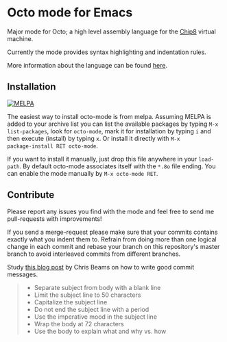 # Octo mode for Emacs

Major mode for Octo; a high level assembly language for the
[Chip8](http://mattmik.com/files/chip8/mastering/chip8.html) virtual machine.

Currently the mode provides syntax highlighting and indentation rules.

More information about the language can be found
[here](https://github.com/JohnEarnest/Octo).

## Installation

[![MELPA](https://melpa.org/packages/octo-mode-badge.svg)](https://melpa.org/#/octo-mode)

The easiest way to install octo-mode is from melpa.  Assuming MELPA is added to
your archive list you can list the available packages by typing <code>M-x
list-packages</code>, look for <code>octo-mode</code>, mark it for installation
by typing <code>i</code> and then execute (install) by typing <code>x</code>. Or
install it directly with <code>M-x package-install RET octo-mode</code>.

If you want to install it manually, just drop this file anywhere in your
<code>load-path</code>. By default octo-mode associates itself with the
<code>*.8o</code> file ending. You can enable the mode manually by <code>M-x
octo-mode RET</code>.

## Contribute

Please report any issues you find with the mode and feel free to send me
pull-requests with improvements!

If you send a merge-request please make sure that your commits contains exactly
what you indent them to. Refrain from doing more than one logical change in each
commit and rebase your branch on this repository's master branch to avoid
interleaved commits from different branches.

Study [this blog post](http://chris.beams.io/posts/git-commit/) by Chris Beams
on how to write good commit messages.

> * Separate subject from body with a blank line
> * Limit the subject line to 50 characters
> * Capitalize the subject line
> * Do not end the subject line with a period
> * Use the imperative mood in the subject line
> * Wrap the body at 72 characters
> * Use the body to explain what and why vs. how
